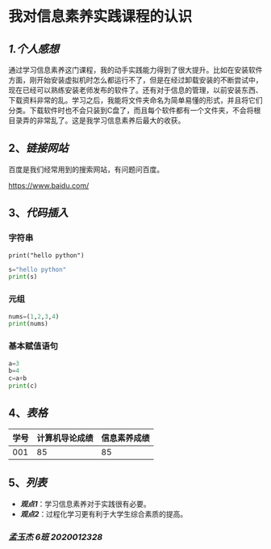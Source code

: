 # **我对信息素养实践课程的认识**

## ***1.个人感想***

  通过学习信息素养这门课程，我的动手实践能力得到了很大提升。比如在安装软件方面，刚开始安装虚拟机时怎么都运行不了，但是在经过卸载安装的不断尝试中，现在已经可以熟练安装老师发布的软件了。还有对于信息的管理，以前安装东西、下载资料非常的乱。学习之后，我能将文件夹命名为简单易懂的形式，并且将它们分类。下载软件时也不会只装到C盘了，而且每个软件都有一个文件夹，不会将根目录弄的非常乱了。这是我学习信息素养后最大的收获。

## 2、*链接网站*

百度是我们经常用到的搜索网站，有问题问百度。

https://www.baidu.com/

## 3、*代码插入*

### 字符串
`print("hello python")`
```python
s="hello python"
print(s)
```

### 元组

```python
nums=(1,2,3,4)
print(nums)
```



### 基本赋值语句

```python
a=3
b=4
c=a+b
print(c)
```

## 4、*表格*

| 学号 | 计算机导论成绩 | 信息素养成绩 |
| ---- | -------------- | ------------ |
| 001  | 85             | 85           |

## 5、*列表*

- ***观点1***：学习信息素养对于实践很有必要。
- ***观点2***：过程化学习更有利于大学生综合素质的提高。

### ***孟玉杰 6班 2020012328***

